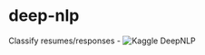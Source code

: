 # deep-nlp
Classify resumes/responses - ![Kaggle DeepNLP](https://www.kaggle.com/samdeeplearning/deepnlp)
